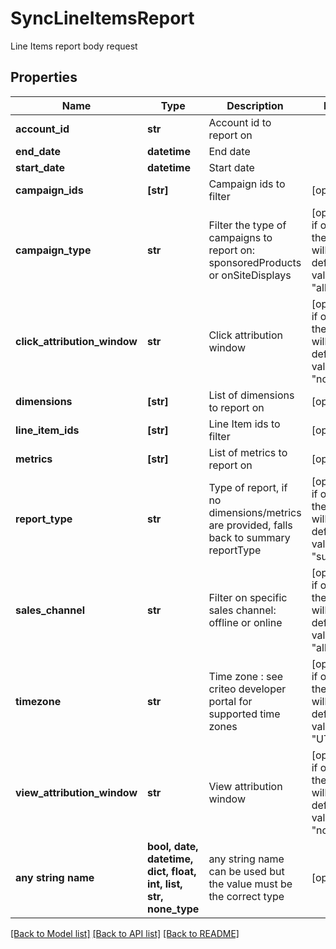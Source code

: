 # SyncLineItemsReport

Line Items report body request

## Properties
Name | Type | Description | Notes
------------ | ------------- | ------------- | -------------
**account_id** | **str** | Account id to report on | 
**end_date** | **datetime** | End date | 
**start_date** | **datetime** | Start date | 
**campaign_ids** | **[str]** | Campaign ids to filter | [optional] 
**campaign_type** | **str** | Filter the type of campaigns to report on: sponsoredProducts or onSiteDisplays | [optional]  if omitted the server will use the default value of "all"
**click_attribution_window** | **str** | Click attribution window | [optional]  if omitted the server will use the default value of "none"
**dimensions** | **[str]** | List of dimensions to report on | [optional] 
**line_item_ids** | **[str]** | Line Item ids to filter | [optional] 
**metrics** | **[str]** | List of metrics to report on | [optional] 
**report_type** | **str** | Type of report, if no dimensions/metrics are provided, falls back to summary reportType | [optional]  if omitted the server will use the default value of "summary"
**sales_channel** | **str** | Filter on specific sales channel: offline or online | [optional]  if omitted the server will use the default value of "all"
**timezone** | **str** | Time zone : see criteo developer portal for supported time zones | [optional]  if omitted the server will use the default value of "UTC"
**view_attribution_window** | **str** | View attribution window | [optional]  if omitted the server will use the default value of "none"
**any string name** | **bool, date, datetime, dict, float, int, list, str, none_type** | any string name can be used but the value must be the correct type | [optional]

[[Back to Model list]](../README.md#documentation-for-models) [[Back to API list]](../README.md#documentation-for-api-endpoints) [[Back to README]](../README.md)


